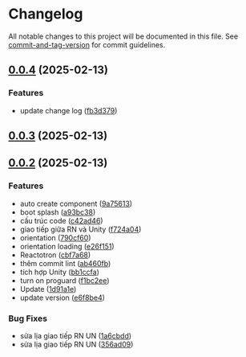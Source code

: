 # Changelog

All notable changes to this project will be documented in this file. See [commit-and-tag-version](https://github.com/absolute-version/commit-and-tag-version) for commit guidelines.

## [0.0.4](https://github.com/quoctruongkt/MonkeyStories/compare/v0.0.3...v0.0.4) (2025-02-13)


### Features

* update change log ([fb3d379](https://github.com/quoctruongkt/MonkeyStories/commits/fb3d3793fb374d00c31a2d906b1a25da7147a31e))

## [0.0.3](https://github.com/quoctruongkt/MonkeyStories/compare/v0.0.2...v0.0.3) (2025-02-13)

## [0.0.2](https://github.com/quoctruongkt/MonkeyStories/compare/c42ad469a536c0400e539f1e159e68c6eb774177...v0.0.2) (2025-02-13)


### Features

* auto create component ([9a75613](https://github.com/quoctruongkt/MonkeyStories/commits/9a75613eb76d0295f518f1dc324bddb45b3c12ed))
* boot splash ([a93bc38](https://github.com/quoctruongkt/MonkeyStories/commits/a93bc383f9e411a94199945f7c537f9cd06e20e9))
* cấu trúc code ([c42ad46](https://github.com/quoctruongkt/MonkeyStories/commits/c42ad469a536c0400e539f1e159e68c6eb774177))
* giao tiếp giữa RN và Unity ([f724a04](https://github.com/quoctruongkt/MonkeyStories/commits/f724a041924a3de4794f2bf969b3bc1db8ec6e11))
* orientation ([790cf60](https://github.com/quoctruongkt/MonkeyStories/commits/790cf6097575f9575cabcd5708669d6bce52beef))
* orientation loading ([e26f151](https://github.com/quoctruongkt/MonkeyStories/commits/e26f1517998a3cf6482ee08c9c1b1518d36d025c))
* Reactotron ([cbf7a68](https://github.com/quoctruongkt/MonkeyStories/commits/cbf7a68629d464bea8edeb84b83f2bb4f8d5cc6f))
* thêm commit lint ([ab460fb](https://github.com/quoctruongkt/MonkeyStories/commits/ab460fb88ab87ad480d089728262f5d0af707634))
* tích hợp Unity ([bb1ccfa](https://github.com/quoctruongkt/MonkeyStories/commits/bb1ccfa9d13955c6c9ef45ab28028eecdb8fed7e))
* turn on proguard ([f1bc2ee](https://github.com/quoctruongkt/MonkeyStories/commits/f1bc2eef758826e142aefe307da6aa3b151e1789))
* Update ([1d91a1e](https://github.com/quoctruongkt/MonkeyStories/commits/1d91a1e3d66e5a68eb21f6e82afe015bbd845d8b))
* update version ([e6f8be4](https://github.com/quoctruongkt/MonkeyStories/commits/e6f8be4efdf3d0601ac2c627b33a0841cf2d883a))


### Bug Fixes

* sửa lịa giao tiếp RN UN ([1a6cbdd](https://github.com/quoctruongkt/MonkeyStories/commits/1a6cbdd8e92982925736e1e5c9d99d16eb1785b6))
* sửa lịa giao tiếp RN UN ([356ad09](https://github.com/quoctruongkt/MonkeyStories/commits/356ad09fddb9d71248d1d24ff5087c6f29b7b5f9))

